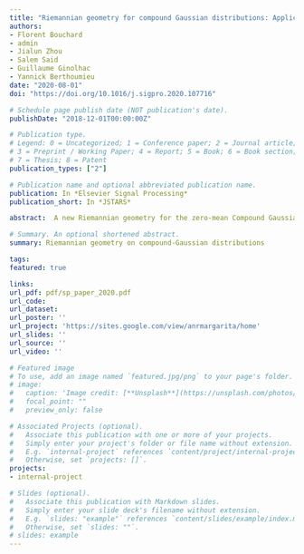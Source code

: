 ```yaml
---
title: "Riemannian geometry for compound Gaussian distributions: Application to recursive change detection"
authors:
- Florent Bouchard
- admin
- Jialun Zhou
- Salem Said
- Guillaume Ginolhac
- Yannick Berthoumieu
date: "2020-08-01"
doi: "https://doi.org/10.1016/j.sigpro.2020.107716"

# Schedule page publish date (NOT publication's date).
publishDate: "2018-12-01T00:00:00Z"

# Publication type.
# Legend: 0 = Uncategorized; 1 = Conference paper; 2 = Journal article;
# 3 = Preprint / Working Paper; 4 = Report; 5 = Book; 6 = Book section;
# 7 = Thesis; 8 = Patent
publication_types: ["2"]

# Publication name and optional abbreviated publication name.
publication: In *Elsevier Signal Processing*
publication_short: In *JSTARS*

abstract:  A new Riemannian geometry for the zero-mean Compound Gaussian distribution with deterministic textures is proposed. In particular, the Fisher information metric (up to a factor) is obtained, along with corresponding geodesics and distance function. This new geometry is applied on a change detection problem on Multivariate Image Times Series. A recursive approach based on Riemannian optimization is developed. As shown on simulated data, it allows to reach optimal performance while being computationally more efficient.

# Summary. An optional shortened abstract.
summary: Riemannian geometry on compound-Gaussian distributions

tags:
featured: true

links:
url_pdf: pdf/sp_paper_2020.pdf
url_code: 
url_dataset:
url_poster: ''
url_project: 'https://sites.google.com/view/anrmargarita/home'
url_slides: ''
url_source: ''
url_video: ''

# Featured image
# To use, add an image named `featured.jpg/png` to your page's folder. 
# image:
#   caption: 'Image credit: [**Unsplash**](https://unsplash.com/photos/pLCdAaMFLTE)'
#   focal_point: ""
#   preview_only: false

# Associated Projects (optional).
#   Associate this publication with one or more of your projects.
#   Simply enter your project's folder or file name without extension.
#   E.g. `internal-project` references `content/project/internal-project/index.md`.
#   Otherwise, set `projects: []`.
projects:
- internal-project

# Slides (optional).
#   Associate this publication with Markdown slides.
#   Simply enter your slide deck's filename without extension.
#   E.g. `slides: "example"` references `content/slides/example/index.md`.
#   Otherwise, set `slides: ""`.
# slides: example
---
```



